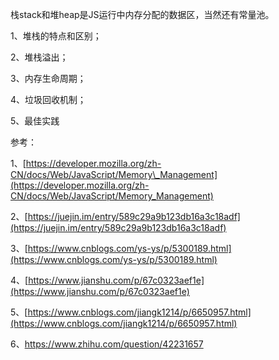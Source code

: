 栈stack和堆heap是JS运行中内存分配的数据区，当然还有常量池。

1、堆栈的特点和区别；

2、堆栈溢出；

3、内存生命周期；

4、垃圾回收机制；

5、最佳实践

参考：

1、[https://developer.mozilla.org/zh-CN/docs/Web/JavaScript/Memory\_Management](https://developer.mozilla.org/zh-CN/docs/Web/JavaScript/Memory_Management)

2、[https://juejin.im/entry/589c29a9b123db16a3c18adf](https://juejin.im/entry/589c29a9b123db16a3c18adf)

3、[https://www.cnblogs.com/ys-ys/p/5300189.html](https://www.cnblogs.com/ys-ys/p/5300189.html)

4、[https://www.jianshu.com/p/67c0323aef1e](https://www.jianshu.com/p/67c0323aef1e)

5、[https://www.cnblogs.com/jiangk1214/p/6650957.html](https://www.cnblogs.com/jiangk1214/p/6650957.html)

6、https://www.zhihu.com/question/42231657

